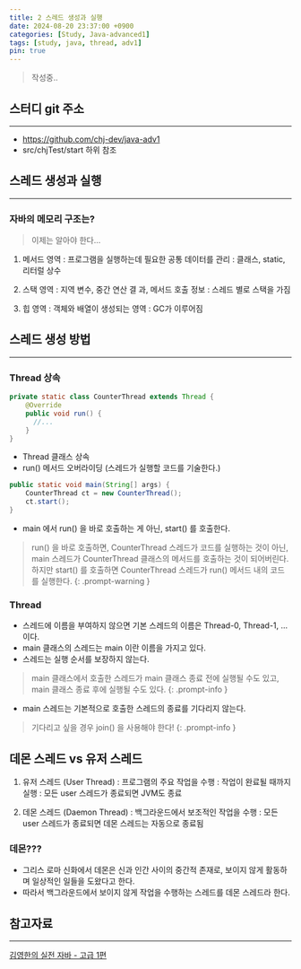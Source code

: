 ```yaml
---
title: 2 스레드 생성과 실행
date: 2024-08-20 23:37:00 +0900
categories: [Study, Java-advanced1]
tags: [study, java, thread, adv1]
pin: true
---
```


> 작성중..

## 스터디 git 주소
<hr />

- https://github.com/chj-dev/java-adv1
- src/chjTest/start 하위 참조

## 스레드 생성과 실행
<hr />

### 자바의 메모리 구조는?

> 이제는 알아야 한다...

1. 메서드 영역
: 프로그램을 실행하는데 필요한 공통 데이터를 관리
: 클래스, static, 리터럴 상수

2. 스택 영역
: 지역 변수, 중간 연산 결 과, 메서드 호출 정보
: 스레드 별로 스택을 가짐

3. 힙 영역
: 객체와 배열이 생성되는 영역
: GC가 이루어짐

## 스레드 생성 방법
<hr />

### Thread 상속

```java
private static class CounterThread extends Thread {
    @Override
    public void run() {
      //...
    }
}
```
- Thread 클래스 상속
- run() 메서드 오버라이딩 (스레드가 실행할 코드를 기술한다.)

```java
public static void main(String[] args) {
    CounterThread ct = new CounterThread();
    ct.start();
}
```
- main 에서 run() 을 바로 호출하는 게 아닌, start() 를 호출한다.

> run() 을 바로 호출하면, CounterThread 스레드가 코드를 실행하는 것이 아닌, 
> main 스레드가 CounterThread 클래스의 메서드를 호출하는 것이 되어버린다. 
> 하지만 start() 를 호출하면 CounterThread 스레드가 run() 메서드 내의 코드를 실행한다.
{: .prompt-warning }

### Thread

- 스레드에 이름을 부여하지 않으면 기본 스레드의 이름은 Thread-0, Thread-1, ... 이다.
- main 클래스의 스레드는 main 이란 이름을 가지고 있다.
- 스레드는 실행 순서를 보장하지 않는다.

> main 클래스에서 호출한 스레드가 main 클래스 종료 전에 실행될 수도 있고, main 클래스 종료 후에 실행될 수도 있다.
{: .prompt-info }

- main 스레드는 기본적으로 호출한 스레드의 종료를 기다리지 않는다.

> 기다리고 싶을 경우 join() 을 사용해야 한다!
{: .prompt-info }

## 데몬 스레드 vs 유저 스레드

1. 유저 스레드 (User Thread)
: 프로그램의 주요 작업을 수행
: 작업이 완료될 때까지 실행
: 모든 user 스레드가 종료되면 JVM도 종료

2. 데몬 스레드 (Daemon Thread)
: 백그라운드에서 보조적인 작업을 수행
: 모든 user 스레드가 종료되면 데몬 스레드는 자동으로 종료됨

### 데몬???

- 그리스 로마 신화에서 데몬은 신과 인간 사이의 중간적 존재로, 보이지 않게 활동하며 일상적인 일들을 도왔다고 한다.
- 따라서 백그라운드에서 보이지 않게 작업을 수행하는 스레드를 데몬 스레드라 한다.






## 참고자료
<hr />

[김영한의 실전 자바 - 고급 1편](https://www.inflearn.com/course/%EA%B9%80%EC%98%81%ED%95%9C%EC%9D%98-%EC%8B%A4%EC%A0%84-%EC%9E%90%EB%B0%94-%EA%B3%A0%EA%B8%89-1/dashboard)
